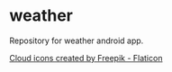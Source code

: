 # weather
Repository for weather android app.

<a href="https://www.flaticon.com/free-icons/cloud" title="cloud icons">Cloud icons created by Freepik - Flaticon</a>
